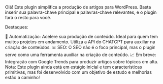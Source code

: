 Olá! Este plugin simplifica a produção de artigos para WordPress. Basta inserir sua palavra-chave principal e palavras-chave relevantes, e o plugin fará o resto para você.

Destaques:

🚀 Automatização: Acelere sua produção de conteúdo. Ideal para quem tem muitos projetos em andamento.
Utiliza a API do CHATGPT para auxiliar na criação de conteúdos.
📊 SEO: O SEO não é o foco principal, mas o plugin serve como uma ferramenta auxiliar na criação de conteúdo.
📈 Em breve: Integração com Google Trends para produzir artigos sobre tópicos em alta.
Nota: Este plugin ainda está em estágio inicial e tem características primitivas, mas foi desenvolvido com um objetivo de estudo e melhorias estão a caminho!


